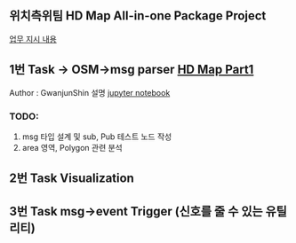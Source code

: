 ## 위치측위팀  HD Map All-in-one Package Project

[업무 지시 내용](https://trello.com/c/R5C3Rg2t)

## 1번 Task -> OSM->msg parser [HD Map Part1](./hdmap_package_part1)
Author : GwanjunShin
설명 [jupyter notebook](./hdmap_package_part1/hdmap_package_part1.ipynb)

### TODO:
  1. msg 타입 설계 및 sub, Pub 테스트 노드 작성
  2.  area 영역, Polygon 관련 분석

## 2번  Task Visualization

## 3번 Task msg->event Trigger (신호를 줄 수 있는 유틸리티)
